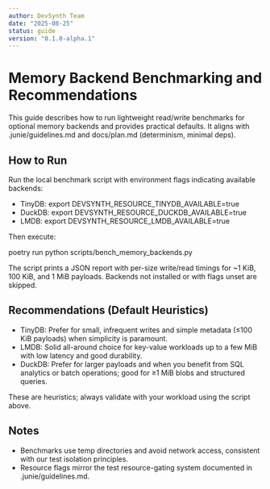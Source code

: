 ```yaml
---
author: DevSynth Team
date: "2025-08-25"
status: guide
version: "0.1.0-alpha.1"
---
```

# Memory Backend Benchmarking and Recommendations

This guide describes how to run lightweight read/write benchmarks for optional memory backends and provides practical defaults. It aligns with .junie/guidelines.md and docs/plan.md (determinism, minimal deps).

## How to Run

Run the local benchmark script with environment flags indicating available backends:

- TinyDB: export DEVSYNTH_RESOURCE_TINYDB_AVAILABLE=true
- DuckDB: export DEVSYNTH_RESOURCE_DUCKDB_AVAILABLE=true
- LMDB: export DEVSYNTH_RESOURCE_LMDB_AVAILABLE=true

Then execute:

poetry run python scripts/bench_memory_backends.py

The script prints a JSON report with per-size write/read timings for ~1 KiB, 100 KiB, and 1 MiB payloads. Backends not installed or with flags unset are skipped.

## Recommendations (Default Heuristics)
- TinyDB: Prefer for small, infrequent writes and simple metadata (≤100 KiB payloads) when simplicity is paramount.
- LMDB: Solid all-around choice for key-value workloads up to a few MiB with low latency and good durability.
- DuckDB: Prefer for larger payloads and when you benefit from SQL analytics or batch operations; good for ≥1 MiB blobs and structured queries.

These are heuristics; always validate with your workload using the script above.

## Notes
- Benchmarks use temp directories and avoid network access, consistent with our test isolation principles.
- Resource flags mirror the test resource-gating system documented in .junie/guidelines.md.
